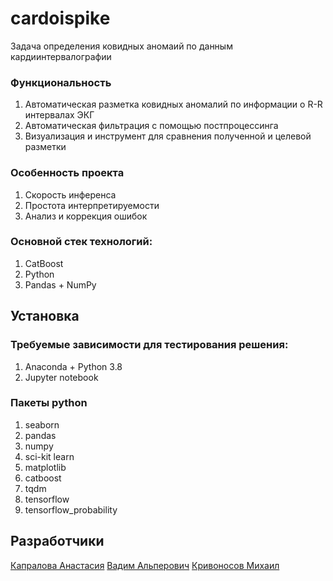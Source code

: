 # cardoispike

Задача определения ковидных аномаий по данным кардиинтервалографии

### Функциональность
1. Автоматическая разметка ковидных аномалий по информации о R-R интервалах ЭКГ
2. Автоматическая фильтрация с помощью постпроцессинга
3. Визуализация и инструмент для сравнения полученной и целевой разметки

### Особенность проекта
1. Скорость инференса
2. Простота интерпретируемости
3. Анализ и коррекция ошибок

### Основной стек технологий:
1. CatBoost
2. Python
3. Pandas + NumPy

## Установка

### Требуемые зависимости для тестирования решения:
1. Anaconda + Python 3.8
2. Jupyter notebook

### Пакеты python
1. seaborn
2. pandas
3. numpy
4. sci-kit learn
5. matplotlib
6. catboost
7. tqdm
8. tensorflow
9. tensorflow_probability

## Разработчики

[Капралова Анастасия](https://www.github.com/stasysp)
[Вадим Альперович](https://www.github.com/VirtualRoyalty)
[Кривоносов Михаил](https://www.github.com/mike_live)